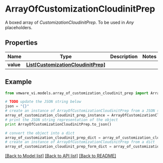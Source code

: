 # ArrayOfCustomizationCloudinitPrep

A boxed array of *CustomizationCloudinitPrep*. To be used in *Any* placeholders. 

## Properties
Name | Type | Description | Notes
------------ | ------------- | ------------- | -------------
**value** | [**List[CustomizationCloudinitPrep]**](CustomizationCloudinitPrep.md) |  | 

## Example

```python
from vmware_vi.models.array_of_customization_cloudinit_prep import ArrayOfCustomizationCloudinitPrep

# TODO update the JSON string below
json = "{}"
# create an instance of ArrayOfCustomizationCloudinitPrep from a JSON string
array_of_customization_cloudinit_prep_instance = ArrayOfCustomizationCloudinitPrep.from_json(json)
# print the JSON string representation of the object
print ArrayOfCustomizationCloudinitPrep.to_json()

# convert the object into a dict
array_of_customization_cloudinit_prep_dict = array_of_customization_cloudinit_prep_instance.to_dict()
# create an instance of ArrayOfCustomizationCloudinitPrep from a dict
array_of_customization_cloudinit_prep_form_dict = array_of_customization_cloudinit_prep.from_dict(array_of_customization_cloudinit_prep_dict)
```
[[Back to Model list]](../README.md#documentation-for-models) [[Back to API list]](../README.md#documentation-for-api-endpoints) [[Back to README]](../README.md)


